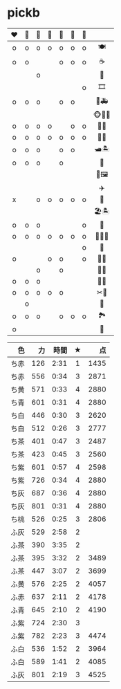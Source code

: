 # pickb


| ❤   | 💛   | 💙  | 🤍   | 💜  | 🖤   | 🧡  |        |
| :--: | :--: | :--: | :--: | :--: | :--: | :--: | :--:   |
| o    | o    | o    | o    | o    | o    | o    | 🍽     |
| o    | o    |      |      | o    | o    | o    | ☕     |
|      |      | o    |      |      |      |      | 🍰     |
|      |      |      |      |      |      | o    | 🎞     |
| o    | o    | o    |      | o    | o    |      | 🧪🚑   |
|      |      |      |      |      |      |      | 🐵🦁🦓 |
| o    | o    | o    | o    |      | o    | o    | 🎄🐝   |
| o    | o    | o    | o    | o    | o    | o    | 🎄🌰   |
| o    | o    | o    |      | o    | o    |      | 🛥🏝   |
| o    | o    | o    |      | o    |      |      | 📩     |
|      |      |      |      |      |      |      | 🎨🖼   |
|      |      |      |      |      |      |      | ✈      |
| x    |      | o    | o    | o    | o    | o    | 🚌     |
|      |      |      |      |      |      |      | 🏖🏝️   |
| o    | o    | o    |      |      |      | o    | 🍔     |
| o    | o    | o    | o    | o    | o    | o    | 🏪🍹🍾     |
|      |      |      |      |      |      | o    | 🏪   |
| o    |      |      | o    | o    |      | o    | 🛒🍄   |
|      |      | o    |      | o    |      |      | 🛒🍌   |
| o    | o    | o    |      |      |      |      | 🌭🍞   |
| o    | o    | o    | o    | o    |      |      | ✂💈    |
|      | o    |      |      |      |      |      | 👒     |
| o    | o    | o    |      | o    | o    | o    | 🏞     |
| o    |      |      |      |      |      |      | 🍣     |




　色 | 力 | 時間 | ★ | 点
:--:|--:|--:|:--:|--:
ち赤 | 126 | 2:31 | 1 | 1435
ち赤 | 556 | 0:34 | 3 | 2871 
ち黄 | 571 | 0:33 | 4 | 2880
ち青 | 601 | 0:31 | 4 | 2880
ち白 | 446 | 0:30 | 3 | 2620
ち白 | 512 | 0:26 | 3 | 2777
ち茶 | 401 | 0:47 | 3 | 2487
ち茶 | 423 | 0:45 | 3 | 2560
ち紫 | 601 | 0:57 | 4 | 2598 
ち紫 | 726 | 0:34 | 4 | 2880
ち灰 | 687 | 0:36 | 4 | 2880
ち灰 | 801 | 0:31 | 4 | 2880
ち桃 | 526 | 0:25 | 3 | 2806
ふ灰 | 529 | 2:58 |  2
ふ茶 | 390 |3:35 | 2
ふ茶 | 395 | 3:32 | 2 | 3489
ふ茶 | 447 | 3:07 | 2 | 3699
ふ黄 | 576 | 2:25 | 2 | 4057
ふ赤 | 637 | 2:11 | 2 | 4178
ふ青 | 645 | 2:10 | 2 | 4190
ふ紫 | 724 | 2:30 | 3 
ふ紫 | 782 | 2:23 | 3 | 4474
ふ白 | 536 | 1:52 | 2 | 3964 | 
ふ白 | 589 | 1:41 | 2 | 4085 
ふ灰 | 801 | 2:19 | 3 | 4525  


